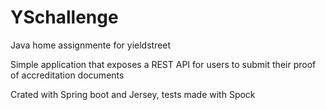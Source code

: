 # YSchallenge
Java home assignmente for yieldstreet

Simple application that exposes a REST API for users to submit their proof of accreditation documents

Crated with Spring boot and Jersey, tests made with Spock
